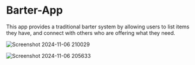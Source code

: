 # Barter-App
This app provides a traditional barter system by allowing users to list items they have, and connect with others who are offering what they need. 



![Screenshot 2024-11-06 210029](https://github.com/user-attachments/assets/d967537c-8df0-446e-b960-03925f9c7248)


![Screenshot 2024-11-06 205633](https://github.com/user-attachments/assets/3b061f9d-3a2e-4b55-9a58-74bd15323736)
